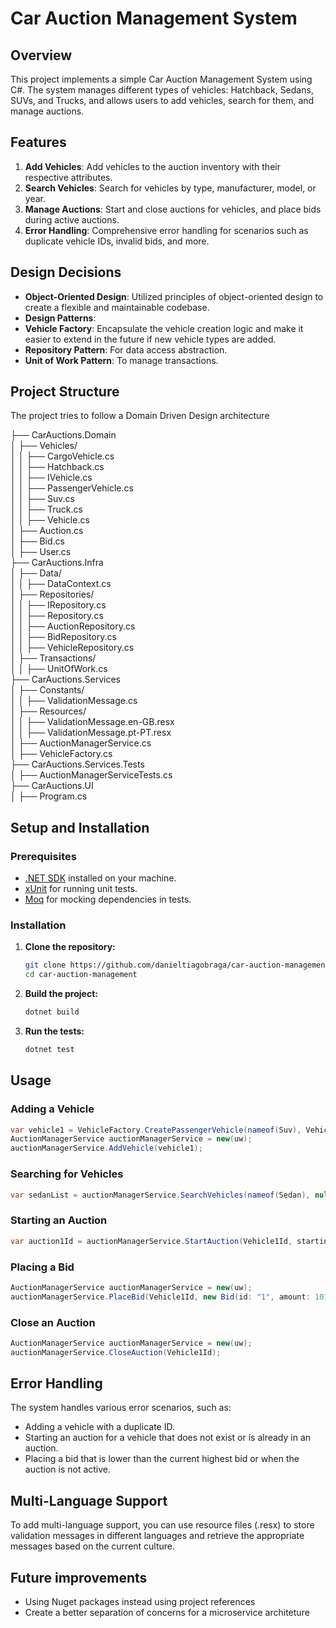 ﻿# Car Auction Management System

## Overview
This project implements a simple Car Auction Management System using C#. The system manages different types of vehicles: Hatchback, Sedans, SUVs, and Trucks, and allows users to add vehicles, search for them, and manage auctions.

## Features

1. **Add Vehicles**: Add vehicles to the auction inventory with their respective attributes.
2. **Search Vehicles**: Search for vehicles by type, manufacturer, model, or year.
3. **Manage Auctions**: Start and close auctions for vehicles, and place bids during active auctions.
4. **Error Handling**: Comprehensive error handling for scenarios such as duplicate vehicle IDs, invalid bids, and more.

## Design Decisions

- **Object-Oriented Design**: Utilized principles of object-oriented design to create a flexible and maintainable codebase.
- **Design Patterns**:
- **Vehicle Factory**: Encapsulate the vehicle creation logic and make it easier to extend in the future if new vehicle types are added.
- **Repository Pattern**: For data access abstraction.
- **Unit of Work Pattern**: To manage transactions.

## Project Structure
The project tries to follow a Domain Driven Design architecture 

├── CarAuctions.Domain  
│ ├── Vehicles/  
│ │ ├── CargoVehicle.cs  
│ │ ├── Hatchback.cs  
│ │ ├── IVehicle.cs  
│ │ ├── PassengerVehicle.cs  
│ │ ├── Suv.cs  
│ │ ├── Truck.cs  
│ │ ├── Vehicle.cs  
│ ├── Auction.cs  
│ ├── Bid.cs  
│ ├── User.cs  
├── CarAuctions.Infra  
│ ├── Data/  
│ │ ├── DataContext.cs  
│ ├── Repositories/  
│ │ ├── IRepository.cs  
│ │ ├── Repository.cs  
│ │ ├── AuctionRepository.cs  
│ │ ├── BidRepository.cs  
│ │ ├── VehicleRepository.cs  
│ ├── Transactions/  
│ │ ├── UnitOfWork.cs  
├── CarAuctions.Services  
│ ├── Constants/  
│ │ ├── ValidationMessage.cs  
│ ├── Resources/  
│ │ ├── ValidationMessage.en-GB.resx  
│ │ ├── ValidationMessage.pt-PT.resx  
│ ├── AuctionManagerService.cs  
│ ├── VehicleFactory.cs  
├── CarAuctions.Services.Tests  
│ ├── AuctionManagerServiceTests.cs  
├── CarAuctions.UI  
│ ├── Program.cs  





## Setup and Installation

### Prerequisites

- [.NET SDK](https://dotnet.microsoft.com/download) installed on your machine.
- [xUnit](https://xunit.net/) for running unit tests.
- [Moq](https://github.com/moq/moq4) for mocking dependencies in tests.

### Installation

1. **Clone the repository:**

    ```bash
    git clone https://github.com/danieltiagobraga/car-auction-management.git
    cd car-auction-management
    ```

2. **Build the project:**

    ```bash
    dotnet build
    ```

3. **Run the tests:**

    ```bash
    dotnet test
    ```

## Usage

### Adding a Vehicle

```csharp
var vehicle1 = VehicleFactory.CreatePassengerVehicle(nameof(Suv), Vehicle1Id, manufacturer: "BMW", model: "X1", 2010, 4);
AuctionManagerService auctionManagerService = new(uw);
auctionManagerService.AddVehicle(vehicle1);
```

### Searching for Vehicles
```csharp
var sedanList = auctionManagerService.SearchVehicles(nameof(Sedan), null, null, null);
```

### Starting an Auction
```csharp
var auction1Id = auctionManagerService.StartAuction(Vehicle1Id, startingBid: 10000);
```

### Placing a Bid
```csharp
AuctionManagerService auctionManagerService = new(uw);
auctionManagerService.PlaceBid(Vehicle1Id, new Bid(id: "1", amount: 10100, User1Id, auction1Id, Vehicle1Id));
```

### Close an Auction
```csharp
AuctionManagerService auctionManagerService = new(uw);
auctionManagerService.CloseAuction(Vehicle1Id);
```

## Error Handling
The system handles various error scenarios, such as:
- Adding a vehicle with a duplicate ID.
- Starting an auction for a vehicle that does not exist or is already in an auction.
- Placing a bid that is lower than the current highest bid or when the auction is not active.

## Multi-Language Support
To add multi-language support, you can use resource files (.resx) to store validation messages in different languages and retrieve the appropriate messages based on the current culture.

## Future improvements
- Using Nuget packages instead using project references
- Create a better separation of concerns for a microservice architeture